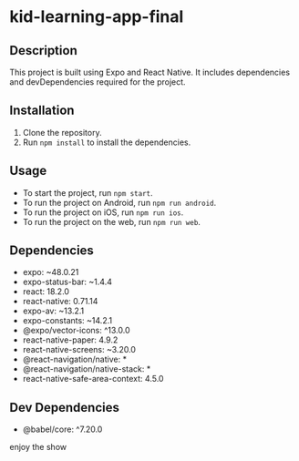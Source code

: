# kid-learning-app-final


## Description

This project is built using Expo and React Native. It includes dependencies and devDependencies required for the project.

## Installation

1. Clone the repository.
2. Run `npm install` to install the dependencies.

## Usage

- To start the project, run `npm start`.
- To run the project on Android, run `npm run android`.
- To run the project on iOS, run `npm run ios`.
- To run the project on the web, run `npm run web`.

## Dependencies

- expo: ~48.0.21
- expo-status-bar: ~1.4.4
- react: 18.2.0
- react-native: 0.71.14
- expo-av: ~13.2.1
- expo-constants: ~14.2.1
- @expo/vector-icons: ^13.0.0
- react-native-paper: 4.9.2
- react-native-screens: ~3.20.0
- @react-navigation/native: *
- @react-navigation/native-stack: *
- react-native-safe-area-context: 4.5.0

## Dev Dependencies

- @babel/core: ^7.20.0

enjoy the show
